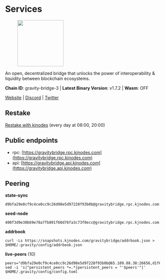 # Services

<figure><img src="https://raw.githubusercontent.com/kj89/testnet_manuals/main/pingpub/logos/gravitybridge.png" width="150" alt=""><figcaption></figcaption></figure>

An open, decentralized bridge that unlocks the power of  interoperability & liquidity between blockchain ecosystems.

**Chain ID**: gravity-bridge-3 | **Latest Binary Version**: v1.7.2 | **Wasm**: OFF

[Website](https://www.gravitybridge.net) | [Discord](https://discord.gg/ARV8dTSjAk) | [Twitter](https://twitter.com/gravity_bridge)

## Restake

[Restake with kjnodes](https://restake.app/gravitybridge/gravityvaloper1nw3uavthnjwsgrrjzav2wdg9m0pw7k4fc7hvlz) (every day at 08:00, 20:00)
## Public endpoints

* rpc: [https://gravitybridge.rpc.kjnodes.com](https://gravitybridge.rpc.kjnodes.com)
* api: [https://gravitybridge.api.kjnodes.com](https://gravitybridge.api.kjnodes.com)

## Peering

**state-sync**

```
d9bfa29e0cf9c4ce0cc9c26d98e5d97228f93b0b@gravitybridge.rpc.kjnodes.com:26656
```

**seed-node**

```
400f3d9e30b69e78a7fb891f60d76fa3c73f0ecc@gravitybridge.rpc.kjnodes.com:26659
```

**addrbook**
```
curl -Ls https://snapshots.kjnodes.com/gravitybridge/addrbook.json > $HOME/.gravity/config/addrbook.json
```

**live-peers** (10)
```
peers="d9bfa29e0cf9c4ce0cc9c26d98e5d97228f93b0b@65.109.88.38:26656,d1f6c66610b6b03e86b13675c842cc1a5fbb593b@95.216.67.178:26656,ca9d9d0605f178fbba3bdf92e13719ab9dce0fc7@23.88.59.82:26656,1f43c723cb26092e20263905cbd71609d87a9c00@172.104.202.149:26656,dc840076d50cf601da3ca708bc3665c7d480ff98@65.108.13.74:26656,2699fcd4a4128ddf1fe573011977a343b06bbef6@107.135.15.67:26646,6eb2a2e7bcd82aad56b6652a328c72f148f84935@194.147.58.224:26656,4bebde6a1b2907bd3cc167d2802b909770cbfda1@137.184.197.230:26656,0a8487549154b7dd96fd0af1843ecfa62246f816@18.144.134.123:26656,5ad3fe86b1214e1f5c897d23a2863fb46bdfc1f7@185.16.38.165:14256"
sed -i 's|^persistent_peers *=.*|persistent_peers = "'$peers'"|' $HOME/.gravity/config/config.toml
```
